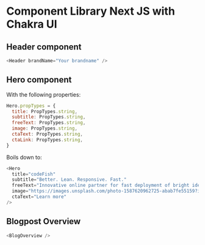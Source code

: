 # Component Library Next JS with Chakra UI

## Header component

```javascript
<Header brandName="Your brandname" />
```

## Hero component

With the following properties:

```javascript
Hero.propTypes = {
  title: PropTypes.string,
  subtitle: PropTypes.string,
  freeText: PropTypes.string,
  image: PropTypes.string,
  ctaText: PropTypes.string,
  ctaLink: PropTypes.string,
}
```

Boils down to:

```javascript
<Hero
  title="codeFish"
  subtitle="Better. Lean. Responsive. Fast."
  freeText="Innovative online partner for fast deployment of bright ideas, edgy technologies and disruptive solutions."
  image="https://images.unsplash.com/photo-1587620962725-abab7fe55159?ixid=MnwxMjA3fDB8MHxwaG90by1wYWdlfHx8fGVufDB8fHx8&ixlib=rb-1.2.1&auto=format&fit=crop&w=800&q=80"
  ctaText="Learn more"
/>
```

## Blogpost Overview

```javascript
<BlogOverview />
```
